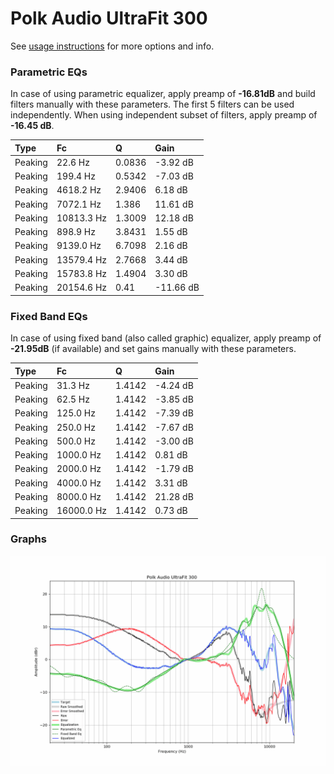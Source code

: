 # Polk Audio UltraFit 300
See [usage instructions](https://github.com/jaakkopasanen/AutoEq#usage) for more options and info.

### Parametric EQs
In case of using parametric equalizer, apply preamp of **-16.81dB** and build filters manually
with these parameters. The first 5 filters can be used independently.
When using independent subset of filters, apply preamp of **-16.45 dB**.

| Type    | Fc         |      Q | Gain      |
|:--------|:-----------|:-------|:----------|
| Peaking | 22.6 Hz    | 0.0836 | -3.92 dB  |
| Peaking | 199.4 Hz   | 0.5342 | -7.03 dB  |
| Peaking | 4618.2 Hz  | 2.9406 | 6.18 dB   |
| Peaking | 7072.1 Hz  | 1.386  | 11.61 dB  |
| Peaking | 10813.3 Hz | 1.3009 | 12.18 dB  |
| Peaking | 898.9 Hz   | 3.8431 | 1.55 dB   |
| Peaking | 9139.0 Hz  | 6.7098 | 2.16 dB   |
| Peaking | 13579.4 Hz | 2.7668 | 3.44 dB   |
| Peaking | 15783.8 Hz | 1.4904 | 3.30 dB   |
| Peaking | 20154.6 Hz | 0.41   | -11.66 dB |

### Fixed Band EQs
In case of using fixed band (also called graphic) equalizer, apply preamp of **-21.95dB**
(if available) and set gains manually with these parameters.

| Type    | Fc         |      Q | Gain     |
|:--------|:-----------|:-------|:---------|
| Peaking | 31.3 Hz    | 1.4142 | -4.24 dB |
| Peaking | 62.5 Hz    | 1.4142 | -3.85 dB |
| Peaking | 125.0 Hz   | 1.4142 | -7.39 dB |
| Peaking | 250.0 Hz   | 1.4142 | -7.67 dB |
| Peaking | 500.0 Hz   | 1.4142 | -3.00 dB |
| Peaking | 1000.0 Hz  | 1.4142 | 0.81 dB  |
| Peaking | 2000.0 Hz  | 1.4142 | -1.79 dB |
| Peaking | 4000.0 Hz  | 1.4142 | 3.31 dB  |
| Peaking | 8000.0 Hz  | 1.4142 | 21.28 dB |
| Peaking | 16000.0 Hz | 1.4142 | 0.73 dB  |

### Graphs
![](./Polk%20Audio%20UltraFit%20300.png)